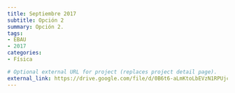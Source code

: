 ```yaml
---
title: Septiembre 2017
subtitle: Opción 2
summary: Opción 2.
tags:
- EBAU
- 2017
categories:
- Física

# Optional external URL for project (replaces project detail page).
external_link: https://drive.google.com/file/d/0B6t6-aLmKtoLbEVzN1RPUjc1eXc/view
---
```

